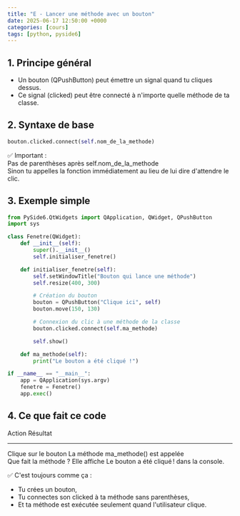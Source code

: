 ```yaml
---
title: "E - Lancer une méthode avec un bouton"
date: 2025-06-17 12:50:00 +0000
categories: [cours]
tags: [python, pyside6]
---
```


## 1. Principe général

- Un bouton (QPushButton) peut émettre un signal quand tu cliques dessus.
- Ce signal (clicked) peut être connecté à n'importe quelle méthode de ta classe.

## 2. Syntaxe de base

```python
bouton.clicked.connect(self.nom_de_la_methode)
```

✅ Important :  
Pas de parenthèses après self.nom_de_la_methode  
Sinon tu appelles la fonction immédiatement au lieu de lui dire d'attendre le clic.

## 3. Exemple simple

```python
from PySide6.QtWidgets import QApplication, QWidget, QPushButton
import sys

class Fenetre(QWidget):
    def __init__(self):
        super().__init__()
        self.initialiser_fenetre()

    def initialiser_fenetre(self):
        self.setWindowTitle("Bouton qui lance une méthode")
        self.resize(400, 300)

        # Création du bouton
        bouton = QPushButton("Clique ici", self)
        bouton.move(150, 130)

        # Connexion du clic à une méthode de la classe
        bouton.clicked.connect(self.ma_methode)

        self.show()

    def ma_methode(self):
        print("Le bouton a été cliqué !")

if __name__ == "__main__":
    app = QApplication(sys.argv)
    fenetre = Fenetre()
    app.exec()
```

## 4\. Ce que fait ce code

Action Résultat

* * *

Clique sur le bouton La méthode ma_methode() est appelée  
Que fait la méthode ? Elle affiche Le bouton a été cliqué ! dans la console.

✅ C'est toujours comme ça :

- Tu crées un bouton,
- Tu connectes son clicked à ta méthode sans parenthèses,
- Et ta méthode est exécutée seulement quand l'utilisateur clique.
